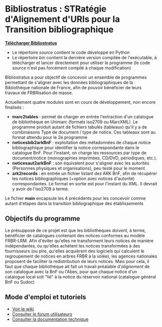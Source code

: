 Bibliostratus : STRatégie d'Alignement d'URIs pour la Transition bibliographique
==

**[Télécharger Bibliostratus](https://github.com/Transition-bibliographique/bibliostratus/tree/master/bin)**

* Le répertoire *source* contient le code développé en Python
* Le répertoire *bin* contient la dernière version compilée de l'exécutable, à télécharger et lancer directement pour utiliser le programme (le code source n'est pas forcément compilé à chaque modification)

Bibliostratus a pour objectif de concevoir un ensemble de programmes permettant de s'aligner avec les données bibliographiques de la Bibliothèque nationale de France, afin de pouvoir bénéficier de leurs travaux de FRBRisation de masse.

Actuellement quatre modules sont en cours de développement, non encore finalisés :

* **marc2tables** : permet de charger en entrée l'extraction d'un catalogue de bibliothèque en Unimarc (formats iso2709 ou MarcXML). Le programme produit autant de fichiers tabulés (tableaux) qu'il y a de combinaisons Type de document / type de notice. Ces tableaux sont au format attendu pour le 2e programme
* **noticesbib2arkBnF** : exploitation des métadonnées de chaque notice bibliographique pour identifier la notice correspondante dans le catalogue BnF. Pour l'instant, on charge les ressources par type de document/notice (monographies imprimées, CD/DVD, périodiques, etc.). 
* **noticesaut2arkBnF** : son équivalent pour s'aligner avec les autorités (Personnes physiques et organisations), peu testé pour le moment
* **ark2records** : en entrée un fichier listant des ARK BnF, afin de récupérer les notices bibliographiques (+option avec notices d'autorité) correspondantes. Le format en sortie est pour l'instant du XML. Il devrait y avoir de l'iso2709 à terme.

Le fichier **main** encapsule les 4 précédents pour les concevoir comme autant d'étapes dans la transition bibliographique des établissements

Objectifs du programme
--

Le présupposé de ce projet est que les bibliothèques doivent, à terme, bénéficier de catalogues contenant des notices conformes au modèle FRBR-LRM. 
Afin d'éviter qu'elles ne transforment leurs notices de manière indépendantes, ou qu'elles achètent les notices transformées à des fournisseurs (ou pire, qu'elles acquièrent des logiciels qui calculent le regroupement de notices en arbres FRBR à la volée), les agences nationales proposent de faciliter la redistribution de leurs notices.
Mais pour cela, il faut que chaque bibliothèque ait fait un travail préalable d'*alignement* de son catalogue avec la BnF ou l'Abes, pour que chaque notice d'un catalogue local soit "lié" à la notice du réservoir national (catalogue général BnF ou Sudoc)

Mode d'emploi et tutoriels
--
* [Voir le wiki](https://github.com/Transition-bibliographique/bibliostratus/wiki "Consulter les pages du wiki sur Github")
* [Consulter le forum utilisateurs](http://www.agorabib.fr/topic/3317-bibliostratus-mettre-en-correspondance-ses-notices-avec-celles-de-la-bnf/ "topic Agorabib")
* [Consulter la documentation technique](https://github.com/Transition-bibliographique/bibliostratus/tree/master/doc)
